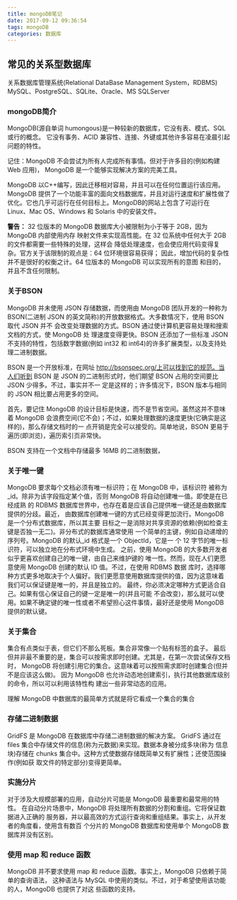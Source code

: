 ```yaml
---
title: mongoDB笔记
date: 2017-09-12 09:36:54
tags: mongoDB
categories: 数据库
---
```

## 常见的关系型数据库
关系数据库管理系统(Relational DataBase Management System，RDBMS)
MySQL、PostgreSQL、SQLite、Oracle、MS SQLServer 

### mongoDB简介
MongoDB(源自单词 humongous)是一种较新的数据库，它没有表、模式、SQL 或行的概念。
它没有事务、ACID 兼容性、连接、外键或其他许多容易在凌晨引起问题的特性。

记住：MongoDB 不会尝试为所有人完成所有事情。但对于许多目的(例如构建 Web 应用)，
MongoDB 是一个能够实现解决方案的完美工具。

MongoDB 以C++编写，因此迁移相对容易，并且可以在任何位置运行该应用。MongoDB 提供了一个功能丰富的面向文档数据库，并且对运行速度和扩展性做了优化。它也几乎可运行在任何目标上。MongoDB的网站上包含了可运行在 Linux、Mac OS、Windows 和 Solaris 中的安装文件。

**警告：**
32 位版本的 MongoDB 数据库大小被限制为小于等于 2GB，因为 MongoDB 内部使用内存
映射文件来实现高性能。在 32 位系统中任何大于 2GB 的文件都需要一些特殊的处理，这样会
降低处理速度，也会使应用代码变得复杂。官方关于该限制的观点是：64 位环境很容易获得；
因此，增加代码的复杂性并不是很好的权衡之计。64 位版本的 MongoDB 可以实现所有的意图
和目的，并且不含任何限制。

### 关于BSON
MongoDB 并未使用 JSON 存储数据，而使用由 MongoDB 团队开发的一种称为
BSON(二进制 JSON 的英文简称)的开放数据格式。大多数情况下，使用 BSON 取代 JSON 并不
会改变处理数据的方式。BSON 通过使计算机更容易处理和搜索文档的方式，使 MongoDB 处
理速度变得更快。BSON 还添加了一些标准 JSON 不支持的特性，包括数字数据(例如 int32 和
int64)的许多扩展类型，以及支持处理二进制数据。

BSON 是一个开放标准，在网址 http://bsonspec.org/上可以找到它的规范。当人们听到 BSON
是 JSON 的二进制形式时，他们期望 BSON 占用的空间要比 JSON 少得多。不过，事实并不一
定是这样的；许多情况下，BSON 版本与相同的 JSON 相比要占用更多的空间。

首先，要记住 MongoDB 的设计目标是快速，而不是节省空间。虽然这并不意味着 MongoDB
会浪费空间(它不会)；不过，如果处理数据的速度更快(它确实是这样的)，那么存储文档时的一
点开销是完全可以接受的。简单地说，BSON 更易于遍历(即浏览)，遍历索引页非常快。

BSON 支持在一个文档中存储最多 16MB 的二进制数据，

### 关于唯一键
MongoDB 要求每个文档必须有唯一标识符；在 MongoDB 中，该标识符
被称为_id。除非为该字段指定某个值，否则 MongoDB 将自动创建唯一值。即使是在已经成熟
的 RDBMS 数据库世界中，也存在着是应该自己提供唯一键还是由数据库提供的分歧。最近，
由数据库创建唯一键的方式已经变得更加流行。MongoDB 是一个分布式数据库，所以其主要
目标之一是消除对共享资源的依赖(例如检查主键是否独一无二)。非分布式的数据库通常使用
一个简单的主键，例如自动递增的序列号。MongoDB 的默认_id 格式是一个 ObjectId，它是一
个 12 字节的唯一标识符，可以独立地在分布式环境中生成。
之前，使用 MongoDB 的大多数开发者似乎更喜欢创建自己的唯一键，由自己来维护键的
唯一性。然而，现在人们更愿意使用 MongoDB 创建的默认 ID 值。不过，在使用 RDBMS 数据
库时，选择哪种方式更多地取决于个人偏好。我们更愿意使用数据库提供的值，因为这意味着
我们可以保证键是唯一的，并且是独立的。
最终，你必须决定哪种方式更适合自己。如果有信心保证自己的键一定是唯一的(并且可能
不会改变)，那么就可以使用。如果不确定键的唯一性或者不希望担心这件事情，最好还是使用
MongoDB 提供的默认键。

### 关于集合
集合有点类似于表，但它们不那么死板。集合非常像一个贴有标签的盒子。
最后但并非最不重要的是，集合可以按需求即时创建。尤其是，在第一次尝试保存文档时，
MongoDB 将创建引用它的集合。这意味着可以按照需求即时创建集合(但并不是应该这么做)。
因为 MongoDB 也允许动态地创建索引，执行其他数据库级别的命令，所以可以利用该特性构
建出一些非常动态的应用。


理解 MongoDB 中数据库的最简单方式就是将它看成一个集合的集合

### 存储二进制数据
GridFS 是 MongoDB 在数据库中存储二进制数据的解决方案。
GridFS 通过在 files 集合中存储文件的信息(称为元数据)来实现。数据本身被分成多块(称为
信息块)存储在 chunks 集合中。这种方式使数据存储既简单又有扩展性；还使范围操作(例如获
取文件的特定部分)变得更简单。

### 实施分片
对于涉及大规模部署的应用，自动分片可能是 MongoDB 最重要和最常用的特性。
在自动分片场景中，MongoDB 将处理所有数据的分割和重组。它将保证数据进入正确的
服务器，并以最高效的方式运行查询和重组结果。事实上，从开发者的角度看，使用含有数百
个分片的 MongoDB 数据库和使用单个 MongoDB 数据库并没有区别。

### 使用 map 和 reduce 函数
MongoDB 并不要求使用 map 和 reduce 函数。事实上，MongoDB 只依赖于简单的查询语法，
这种语法与 MySQL 中使用的类似。不过，对于希望使用该功能的人，MongoDB 也提供了对这
些函数的支持。